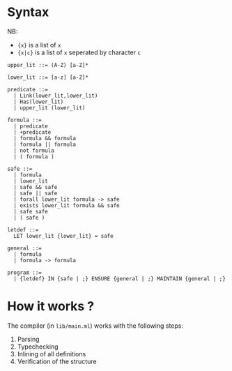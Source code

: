 # Syntax

NB:
 * `{x}` is a list of `x`
 * `{x|c}` is a list of `x` seperated by character `c`

```
upper_lit ::= (A-Z) [a-Z]*

lower_lit ::= [a-z] [a-Z]*

predicate ::=
  | Link(lower_lit,lower_lit)
  | Has(lower_lit)
  | upper_lit (lower_lit)

formula ::=
  | predicate
  | +predicate
  | formula && formula
  | formula || formula
  | not formula
  | ( formula )

safe ::=
  | formula
  | lower_lit
  | safe && safe
  | safe || safe
  | forall lower_lit formula -> safe
  | exists lower_lit formula && safe
  | safe safe
  | ( safe )

letdef ::=
  LET lower_lit {lower_lit} = safe

general ::=
  | formula
  | formula -> formula

program ::=
  | {letdef} IN {safe | ;} ENSURE {general | ;} MAINTAIN {general | ;}
```

# How it works ?

The compiler (in `lib/main.ml`) works with the following steps:

1. Parsing
2. Typechecking
3. Inlining of all definitions
4. Verification of the structure
